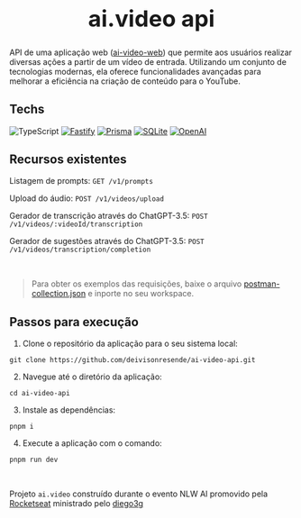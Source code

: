 
<div align="center">
  <h1 style="font-size: 40px"> ai.video api</h1>
</div>

API de uma aplicação web ([ai-video-web](https://github.com/deivisonresende/ai-video-web)) que permite aos usuários realizar diversas ações a partir de um vídeo de entrada. Utilizando um conjunto de tecnologias modernas, ela oferece funcionalidades avançadas para melhorar a eficiência na criação de conteúdo para o YouTube.


Techs
--------------------

![TypeScript](https://img.shields.io/badge/typescript-%23007ACC.svg?style=for-the-badge&logo=typescript&logoColor=white)
[![Fastify](https://img.shields.io/badge/fastify-202020?style=for-the-badge&logo=fastify&logoColor=white)](https://fastify.io/)
[![Prisma](https://img.shields.io/badge/Prisma-3982CE?style=for-the-badge&logo=Prisma&logoColor=white)](https://www.prisma.io/)
[![SQLite](	https://img.shields.io/badge/SQLite-07405E?style=for-the-badge&logo=sqlite&logoColor=white)](https://www.sqlite.org/)
[![OpenAI](https://img.shields.io/badge/openai-%23412991.svg?&style=for-the-badge&logo=openai&logoColor=white)](https://openai.com/)


Recursos existentes
--------------------

Listagem de prompts: ```GET /v1/prompts``` 

Upload do áudio: ```POST /v1/videos/upload```

Gerador de transcrição através do ChatGPT-3.5: ```POST /v1/videos/:videoId/transcription```

Gerador de sugestões através do ChatGPT-3.5: ```POST /v1/videos/transcription/completion```

<br>

> Para obter os exemplos das requisições, baixe o arquivo [postman-collection.json](./postman-collection.json) e inporte no seu workspace.

Passos para execução
--------------------


1.  Clone o repositório da aplicação para o seu sistema local:

``` 
git clone https://github.com/deivisonresende/ai-video-api.git
```

2.  Navegue até o diretório da aplicação:
 ```
 cd ai-video-api
 ```

3.  Instale as dependências:

```
pnpm i
```

4. Execute a aplicação com o comando:
```
pnpm run dev
```

<br>

Projeto <code>ai.video</code> construído durante o evento NLW AI promovido pela [Rocketseat](https://www.rocketseat.com.br/) ministrado pelo [diego3g](https://github.com/diego3g)
